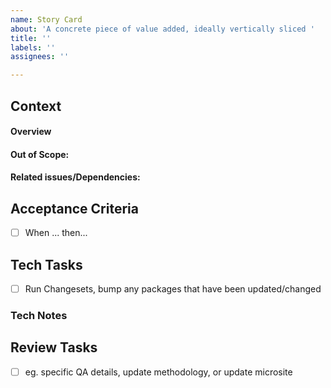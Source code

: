 ```yaml
---
name: Story Card
about: 'A concrete piece of value added, ideally vertically sliced '
title: ''
labels: ''
assignees: ''

---
```


## Context
#### Overview

#### Out of Scope:
#### Related issues/Dependencies:

## Acceptance Criteria
- [ ] When ... then...

## Tech Tasks
- [ ] Run Changesets, bump any packages that have been updated/changed

### Tech Notes

## Review Tasks
- [ ] eg. specific QA details, update methodology, or update microsite

